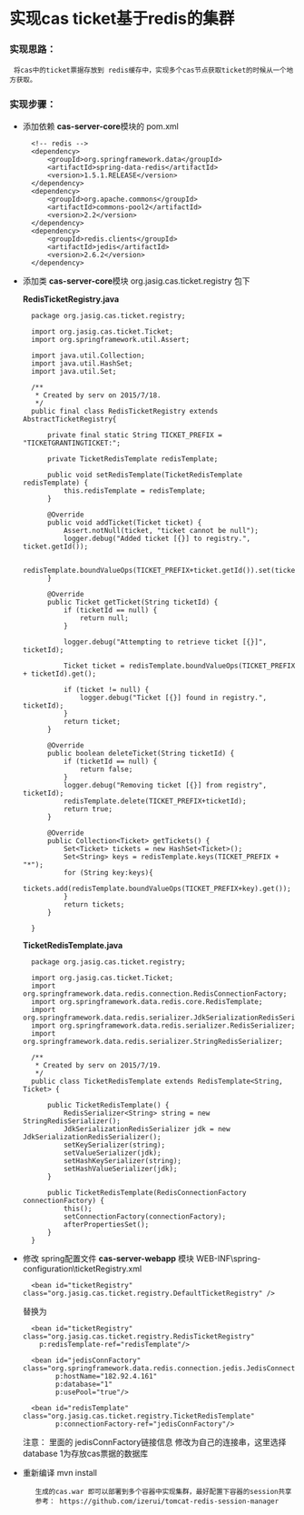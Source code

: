# 实现cas ticket基于redis的集群


### 实现思路：
     将cas中的ticket票据存放到 redis缓存中，实现多个cas节点获取ticket的时候从一个地方获取。

### 实现步骤：

* 添加依赖  **cas-server-core**模块的 pom.xml

		<!-- redis -->
        <dependency>
            <groupId>org.springframework.data</groupId>
            <artifactId>spring-data-redis</artifactId>
            <version>1.5.1.RELEASE</version>
        </dependency>
        <dependency>
            <groupId>org.apache.commons</groupId>
            <artifactId>commons-pool2</artifactId>
            <version>2.2</version>
        </dependency>
        <dependency>
            <groupId>redis.clients</groupId>
            <artifactId>jedis</artifactId>
            <version>2.6.2</version>
        </dependency>

* 添加类  **cas-server-core**模块 org.jasig.cas.ticket.registry 包下

	**RedisTicketRegistry.java**

		package org.jasig.cas.ticket.registry;

		import org.jasig.cas.ticket.Ticket;
		import org.springframework.util.Assert;
		
		import java.util.Collection;
		import java.util.HashSet;
		import java.util.Set;
		
		/**
		 * Created by serv on 2015/7/18.
		 */
		public final class RedisTicketRegistry extends AbstractTicketRegistry{
		
		    private final static String TICKET_PREFIX = "TICKETGRANTINGTICKET:";
		
		    private TicketRedisTemplate redisTemplate;
		
		    public void setRedisTemplate(TicketRedisTemplate redisTemplate) {
		        this.redisTemplate = redisTemplate;
		    }
		
		    @Override
		    public void addTicket(Ticket ticket) {
		        Assert.notNull(ticket, "ticket cannot be null");
		        logger.debug("Added ticket [{}] to registry.", ticket.getId());
		
		        redisTemplate.boundValueOps(TICKET_PREFIX+ticket.getId()).set(ticket);
		    }
		
		    @Override
		    public Ticket getTicket(String ticketId) {
		        if (ticketId == null) {
		            return null;
		        }
		
		        logger.debug("Attempting to retrieve ticket [{}]", ticketId);
		
		        Ticket ticket = redisTemplate.boundValueOps(TICKET_PREFIX + ticketId).get();
		
		        if (ticket != null) {
		            logger.debug("Ticket [{}] found in registry.", ticketId);
		        }
		        return ticket;
		    }
		
		    @Override
		    public boolean deleteTicket(String ticketId) {
		        if (ticketId == null) {
		            return false;
		        }
		        logger.debug("Removing ticket [{}] from registry", ticketId);
		        redisTemplate.delete(TICKET_PREFIX+ticketId);
		        return true;
		    }
		
		    @Override
		    public Collection<Ticket> getTickets() {
		        Set<Ticket> tickets = new HashSet<Ticket>();
		        Set<String> keys = redisTemplate.keys(TICKET_PREFIX + "*");
		        for (String key:keys){
		            tickets.add(redisTemplate.boundValueOps(TICKET_PREFIX+key).get());
		        }
		        return tickets;
		    }
		
		}

	**TicketRedisTemplate.java**

		package org.jasig.cas.ticket.registry;

		import org.jasig.cas.ticket.Ticket;
		import org.springframework.data.redis.connection.RedisConnectionFactory;
		import org.springframework.data.redis.core.RedisTemplate;
		import org.springframework.data.redis.serializer.JdkSerializationRedisSerializer;
		import org.springframework.data.redis.serializer.RedisSerializer;
		import org.springframework.data.redis.serializer.StringRedisSerializer;
		
		/**
		 * Created by serv on 2015/7/19.
		 */
		public class TicketRedisTemplate extends RedisTemplate<String, Ticket> {
		
		    public TicketRedisTemplate() {
		        RedisSerializer<String> string = new StringRedisSerializer();
		        JdkSerializationRedisSerializer jdk = new JdkSerializationRedisSerializer();
		        setKeySerializer(string);
		        setValueSerializer(jdk);
		        setHashKeySerializer(string);
		        setHashValueSerializer(jdk);
		    }
		
		    public TicketRedisTemplate(RedisConnectionFactory connectionFactory) {
		        this();
		        setConnectionFactory(connectionFactory);
		        afterPropertiesSet();
		    }
		}



* 修改 spring配置文件 **cas-server-webapp** 模块 WEB-INF\spring-configuration\ticketRegistry.xml

		
		<bean id="ticketRegistry" class="org.jasig.cas.ticket.registry.DefaultTicketRegistry" />

	替换为

		<bean id="ticketRegistry" class="org.jasig.cas.ticket.registry.RedisTicketRegistry"
          p:redisTemplate-ref="redisTemplate"/>

	    <bean id="jedisConnFactory"	class="org.springframework.data.redis.connection.jedis.JedisConnectionFactory"
	          p:hostName="182.92.4.161"
	          p:database="1"
	          p:usePool="true"/>
	
	    <bean id="redisTemplate" class="org.jasig.cas.ticket.registry.TicketRedisTemplate"
	          p:connectionFactory-ref="jedisConnFactory"/>

	注意： 里面的 jedisConnFactory链接信息 修改为自己的连接串，这里选择database 1为存放cas票据的数据库


* 重新编译 mvn install 

		 生成的cas.war 即可以部署到多个容器中实现集群，最好配置下容器的session共享
		 参考： https://github.com/izerui/tomcat-redis-session-manager
